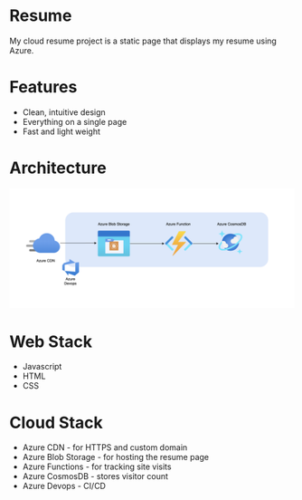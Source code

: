 # Resume

My cloud resume project is a static page that displays my resume using Azure.

# Features
- Clean, intuitive design
- Everything on a single page
- Fast and light weight

# Architecture
![alt text](./frontend/images/architecture.png)


# Web Stack
- Javascript
- HTML
- CSS

# Cloud Stack
- Azure CDN - for HTTPS and custom domain
- Azure Blob Storage - for hosting the resume page
- Azure Functions - for tracking site visits
- Azure CosmosDB - stores visitor count
- Azure Devops - CI/CD